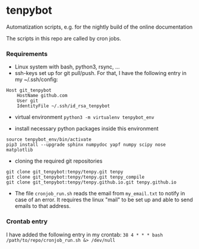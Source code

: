 # tenpybot
Automatization scripts, e.g. for the nightly build of the online documentation

The scripts in this repo are called by cron jobs.

### Requirements
* Linux system with bash, python3, rsync, ...
* ssh-keys set up for git pull/push. For that, I have the following entry in my ~/.ssh/config:
```
Host git_tenpybot
	HostName github.com
	User git
	IdentityFile ~/.ssh/id_rsa_tenpybot
```
* virtual environment ``python3 -m virtualenv tenpybot_env``

* install necessary python packages inside this environment
```
source tenpybot_env/bin/activate
pip3 install --upgrade sphinx numpydoc yapf numpy scipy nose matplotlib
```
* cloning the required git repositories
```
git clone git_tenpybot:tenpy/tenpy.git tenpy
git clone git_tenpybot:tenpy/tenpy.git tenpy_compile
git clone git_tenpybot:tenpy/tenpy.github.io.git tenpy.github.io
```
* The file `cronjob_run.sh` reads the email from `my_email.txt` to notify in case of an error. It requires the linux
  "mail" to be set up and able to send emails to that address.

### Crontab entry
I have added the following entry in my crontab:
``
38 4 * * * bash /path/to/repo/cronjob_run.sh &> /dev/null
``

